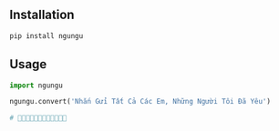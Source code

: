 ## Installation
```sh
pip install ngungu
```
## Usage
```python
import ngungu

ngungu.convert('Nhắn Gửi Tất Cả Các Em, Những Người Tôi Đã Yêu')

# 𠴍㨳悉𪥘各㛪，仍𠊛𪝬㐌𢞅
```
